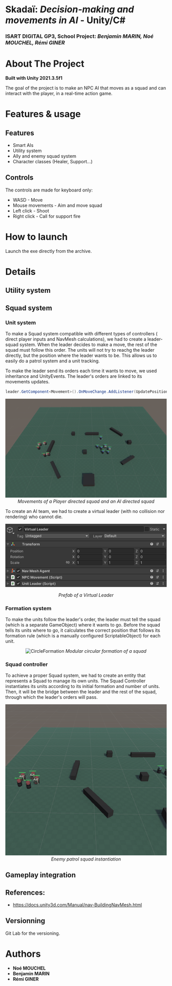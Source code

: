 # Skadaï: *Decision-making and movements in AI* - **Unity/C#**
### ISART DIGITAL GP3, School Project: *Benjamin MARIN, Noé MOUCHEL, Rémi GINER*

<!-- ABOUT THE PROJECT -->
# About The Project 
**Built with Unity 2021.3.5f1**

The goal of the project is to make an NPC AI that moves as a squad and can interact with the player, in a real-time action game.

# Features & usage

## Features
- Smart AIs
- Utility system
- Ally and enemy squad system
- Character classes (Healer, Support...)

## Controls
The controls are made for keyboard only:
- WASD - Move
- Mouse movements - Aim and move squad
- Left click - Shoot
- Right click - Call for support fire

# How to launch
Launch the exe directly from the archive.

# Details

## Utility system

## Squad system

### **Unit system**

To make a Squad system compatible with different types of controllers ( direct player inputs and NavMesh calculations), we had to create a leader-squad system. When the leader decides to make a move, the rest of the squad must follow this order. The units will not try to reachg the leader directly, but the position where the leader wants to be. This allows us to easily do a patrol system and a unit tracking.

To make the leader send its orders each time it wants to move, we used inheritance and UnityEvents. The leader's orders are linked to its movements updates.

```cs
leader.GetComponent<Movement>().OnMoveChange.AddListener(UpdatePositions);
```

<div style="text-align:center">

![UnitLeader](Annexes/UnitLeader.gif)
*Movements of a Player directed squad and an AI directed squad*
</div>

To create an AI team, we had to create a virtual leader (with no collision nor rendering) who cannot die.

<div style="text-align:center">

![VirtualLeader](Annexes/VirtualLeader.png)

*Prefab of a Virtual Leader*
</div>

### **Formation system**
To make the units follow the leader's order, the leader must tell the squad (which is a separate GameObject) where it wants to go. Before the squad tells its units where to go, it calculates the correct position that follows its formation rule (which is a manually configured ScriptableObject) for each unit.

<div style="text-align:center">

![CircleFormation](Annexes/CircleFormation.gif)
*Modular circular formation of a squad*
</div>

### **Squad controller**
To achieve a proper Squad system, we had to create an entity that represents a Squad to manage its own units. The Squad Controller instantiates its units according to its initial formation and number of units. Then, it will be the bridge between the leader and the rest of the squad, through which the leader's orders will pass. 

<div style="text-align:center">

![SquadController](Annexes/SquadController.gif)
*Enemy patrol squad instantiation*
</div>

## Gameplay integration


## References:
- https://docs.unity3d.com/Manual/nav-BuildingNavMesh.html


## Versionning
Git Lab for the versioning.

# Authors
* **Noé MOUCHEL**
* **Benjamin MARIN**
* **Rémi GINER**